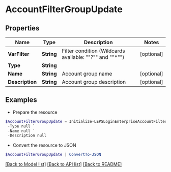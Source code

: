 # AccountFilterGroupUpdate
## Properties

Name | Type | Description | Notes
------------ | ------------- | ------------- | -------------
**VarFilter** | **String** | Filter condition (Wildcards available: &quot;&quot;?&quot;&quot; and &quot;&quot;*&quot;&quot;) | [optional] 
**Type** | **String** |  | 
**Name** | **String** | Account group name | [optional] 
**Description** | **String** | Account group description | [optional] 

## Examples

- Prepare the resource
```powershell
$AccountFilterGroupUpdate = Initialize-LEPSLoginEnterpriseAccountFilterGroupUpdate  -VarFilter null `
 -Type null `
 -Name null `
 -Description null
```

- Convert the resource to JSON
```powershell
$AccountFilterGroupUpdate | ConvertTo-JSON
```

[[Back to Model list]](../README.md#documentation-for-models) [[Back to API list]](../README.md#documentation-for-api-endpoints) [[Back to README]](../README.md)

